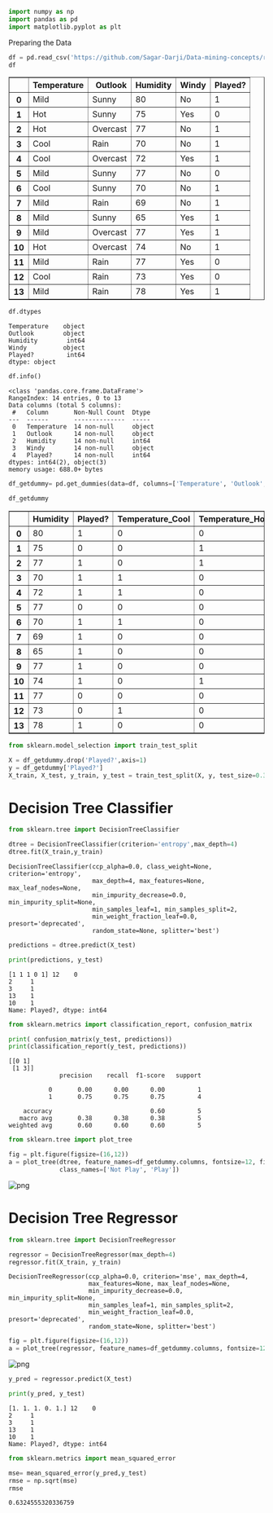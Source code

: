 ```python
import numpy as np
import pandas as pd
import matplotlib.pyplot as plt
```

Preparing the Data


```python
df = pd.read_csv('https://github.com/Sagar-Darji/Data-mining-concepts/raw/main/Decision-Tree/weather1.csv')
df
```




<div>
<style scoped>
    .dataframe tbody tr th:only-of-type {
        vertical-align: middle;
    }

    .dataframe tbody tr th {
        vertical-align: top;
    }

    .dataframe thead th {
        text-align: right;
    }
</style>
<table border="1" class="dataframe">
  <thead>
    <tr style="text-align: right;">
      <th></th>
      <th>Temperature</th>
      <th>Outlook</th>
      <th>Humidity</th>
      <th>Windy</th>
      <th>Played?</th>
    </tr>
  </thead>
  <tbody>
    <tr>
      <th>0</th>
      <td>Mild</td>
      <td>Sunny</td>
      <td>80</td>
      <td>No</td>
      <td>1</td>
    </tr>
    <tr>
      <th>1</th>
      <td>Hot</td>
      <td>Sunny</td>
      <td>75</td>
      <td>Yes</td>
      <td>0</td>
    </tr>
    <tr>
      <th>2</th>
      <td>Hot</td>
      <td>Overcast</td>
      <td>77</td>
      <td>No</td>
      <td>1</td>
    </tr>
    <tr>
      <th>3</th>
      <td>Cool</td>
      <td>Rain</td>
      <td>70</td>
      <td>No</td>
      <td>1</td>
    </tr>
    <tr>
      <th>4</th>
      <td>Cool</td>
      <td>Overcast</td>
      <td>72</td>
      <td>Yes</td>
      <td>1</td>
    </tr>
    <tr>
      <th>5</th>
      <td>Mild</td>
      <td>Sunny</td>
      <td>77</td>
      <td>No</td>
      <td>0</td>
    </tr>
    <tr>
      <th>6</th>
      <td>Cool</td>
      <td>Sunny</td>
      <td>70</td>
      <td>No</td>
      <td>1</td>
    </tr>
    <tr>
      <th>7</th>
      <td>Mild</td>
      <td>Rain</td>
      <td>69</td>
      <td>No</td>
      <td>1</td>
    </tr>
    <tr>
      <th>8</th>
      <td>Mild</td>
      <td>Sunny</td>
      <td>65</td>
      <td>Yes</td>
      <td>1</td>
    </tr>
    <tr>
      <th>9</th>
      <td>Mild</td>
      <td>Overcast</td>
      <td>77</td>
      <td>Yes</td>
      <td>1</td>
    </tr>
    <tr>
      <th>10</th>
      <td>Hot</td>
      <td>Overcast</td>
      <td>74</td>
      <td>No</td>
      <td>1</td>
    </tr>
    <tr>
      <th>11</th>
      <td>Mild</td>
      <td>Rain</td>
      <td>77</td>
      <td>Yes</td>
      <td>0</td>
    </tr>
    <tr>
      <th>12</th>
      <td>Cool</td>
      <td>Rain</td>
      <td>73</td>
      <td>Yes</td>
      <td>0</td>
    </tr>
    <tr>
      <th>13</th>
      <td>Mild</td>
      <td>Rain</td>
      <td>78</td>
      <td>Yes</td>
      <td>1</td>
    </tr>
  </tbody>
</table>
</div>




```python
df.dtypes
```




    Temperature    object
    Outlook        object
    Humidity        int64
    Windy          object
    Played?         int64
    dtype: object




```python
df.info()
```

    <class 'pandas.core.frame.DataFrame'>
    RangeIndex: 14 entries, 0 to 13
    Data columns (total 5 columns):
     #   Column       Non-Null Count  Dtype 
    ---  ------       --------------  ----- 
     0   Temperature  14 non-null     object
     1   Outlook      14 non-null     object
     2   Humidity     14 non-null     int64 
     3   Windy        14 non-null     object
     4   Played?      14 non-null     int64 
    dtypes: int64(2), object(3)
    memory usage: 688.0+ bytes
    


```python
df_getdummy= pd.get_dummies(data=df, columns=['Temperature', 'Outlook', 'Windy'])

df_getdummy
```




<div>
<style scoped>
    .dataframe tbody tr th:only-of-type {
        vertical-align: middle;
    }

    .dataframe tbody tr th {
        vertical-align: top;
    }

    .dataframe thead th {
        text-align: right;
    }
</style>
<table border="1" class="dataframe">
  <thead>
    <tr style="text-align: right;">
      <th></th>
      <th>Humidity</th>
      <th>Played?</th>
      <th>Temperature_Cool</th>
      <th>Temperature_Hot</th>
      <th>Temperature_Mild</th>
      <th>Outlook_Overcast</th>
      <th>Outlook_Rain</th>
      <th>Outlook_Sunny</th>
      <th>Windy_No</th>
      <th>Windy_Yes</th>
    </tr>
  </thead>
  <tbody>
    <tr>
      <th>0</th>
      <td>80</td>
      <td>1</td>
      <td>0</td>
      <td>0</td>
      <td>1</td>
      <td>0</td>
      <td>0</td>
      <td>1</td>
      <td>1</td>
      <td>0</td>
    </tr>
    <tr>
      <th>1</th>
      <td>75</td>
      <td>0</td>
      <td>0</td>
      <td>1</td>
      <td>0</td>
      <td>0</td>
      <td>0</td>
      <td>1</td>
      <td>0</td>
      <td>1</td>
    </tr>
    <tr>
      <th>2</th>
      <td>77</td>
      <td>1</td>
      <td>0</td>
      <td>1</td>
      <td>0</td>
      <td>1</td>
      <td>0</td>
      <td>0</td>
      <td>1</td>
      <td>0</td>
    </tr>
    <tr>
      <th>3</th>
      <td>70</td>
      <td>1</td>
      <td>1</td>
      <td>0</td>
      <td>0</td>
      <td>0</td>
      <td>1</td>
      <td>0</td>
      <td>1</td>
      <td>0</td>
    </tr>
    <tr>
      <th>4</th>
      <td>72</td>
      <td>1</td>
      <td>1</td>
      <td>0</td>
      <td>0</td>
      <td>1</td>
      <td>0</td>
      <td>0</td>
      <td>0</td>
      <td>1</td>
    </tr>
    <tr>
      <th>5</th>
      <td>77</td>
      <td>0</td>
      <td>0</td>
      <td>0</td>
      <td>1</td>
      <td>0</td>
      <td>0</td>
      <td>1</td>
      <td>1</td>
      <td>0</td>
    </tr>
    <tr>
      <th>6</th>
      <td>70</td>
      <td>1</td>
      <td>1</td>
      <td>0</td>
      <td>0</td>
      <td>0</td>
      <td>0</td>
      <td>1</td>
      <td>1</td>
      <td>0</td>
    </tr>
    <tr>
      <th>7</th>
      <td>69</td>
      <td>1</td>
      <td>0</td>
      <td>0</td>
      <td>1</td>
      <td>0</td>
      <td>1</td>
      <td>0</td>
      <td>1</td>
      <td>0</td>
    </tr>
    <tr>
      <th>8</th>
      <td>65</td>
      <td>1</td>
      <td>0</td>
      <td>0</td>
      <td>1</td>
      <td>0</td>
      <td>0</td>
      <td>1</td>
      <td>0</td>
      <td>1</td>
    </tr>
    <tr>
      <th>9</th>
      <td>77</td>
      <td>1</td>
      <td>0</td>
      <td>0</td>
      <td>1</td>
      <td>1</td>
      <td>0</td>
      <td>0</td>
      <td>0</td>
      <td>1</td>
    </tr>
    <tr>
      <th>10</th>
      <td>74</td>
      <td>1</td>
      <td>0</td>
      <td>1</td>
      <td>0</td>
      <td>1</td>
      <td>0</td>
      <td>0</td>
      <td>1</td>
      <td>0</td>
    </tr>
    <tr>
      <th>11</th>
      <td>77</td>
      <td>0</td>
      <td>0</td>
      <td>0</td>
      <td>1</td>
      <td>0</td>
      <td>1</td>
      <td>0</td>
      <td>0</td>
      <td>1</td>
    </tr>
    <tr>
      <th>12</th>
      <td>73</td>
      <td>0</td>
      <td>1</td>
      <td>0</td>
      <td>0</td>
      <td>0</td>
      <td>1</td>
      <td>0</td>
      <td>0</td>
      <td>1</td>
    </tr>
    <tr>
      <th>13</th>
      <td>78</td>
      <td>1</td>
      <td>0</td>
      <td>0</td>
      <td>1</td>
      <td>0</td>
      <td>1</td>
      <td>0</td>
      <td>0</td>
      <td>1</td>
    </tr>
  </tbody>
</table>
</div>




```python
from sklearn.model_selection import train_test_split

X = df_getdummy.drop('Played?',axis=1)
y = df_getdummy['Played?']
X_train, X_test, y_train, y_test = train_test_split(X, y, test_size=0.30, random_state=101)
```

# Decision Tree Classifier 


```python
from sklearn.tree import DecisionTreeClassifier

dtree = DecisionTreeClassifier(criterion='entropy',max_depth=4)
dtree.fit(X_train,y_train)
```




    DecisionTreeClassifier(ccp_alpha=0.0, class_weight=None, criterion='entropy',
                           max_depth=4, max_features=None, max_leaf_nodes=None,
                           min_impurity_decrease=0.0, min_impurity_split=None,
                           min_samples_leaf=1, min_samples_split=2,
                           min_weight_fraction_leaf=0.0, presort='deprecated',
                           random_state=None, splitter='best')




```python
predictions = dtree.predict(X_test)

print(predictions, y_test)
```

    [1 1 1 0 1] 12    0
    2     1
    3     1
    13    1
    10    1
    Name: Played?, dtype: int64
    


```python
from sklearn.metrics import classification_report, confusion_matrix

print( confusion_matrix(y_test, predictions))
print(classification_report(y_test, predictions))
```

    [[0 1]
     [1 3]]
                  precision    recall  f1-score   support
    
               0       0.00      0.00      0.00         1
               1       0.75      0.75      0.75         4
    
        accuracy                           0.60         5
       macro avg       0.38      0.38      0.38         5
    weighted avg       0.60      0.60      0.60         5
    
    


```python
from sklearn.tree import plot_tree
```


```python
fig = plt.figure(figsize=(16,12))
a = plot_tree(dtree, feature_names=df_getdummy.columns, fontsize=12, filled=True, 
              class_names=['Not Play', 'Play'])
```


![png](output_12_0.png)


# Decision Tree Regressor


```python
from sklearn.tree import DecisionTreeRegressor

regressor = DecisionTreeRegressor(max_depth=4)
regressor.fit(X_train, y_train)
```




    DecisionTreeRegressor(ccp_alpha=0.0, criterion='mse', max_depth=4,
                          max_features=None, max_leaf_nodes=None,
                          min_impurity_decrease=0.0, min_impurity_split=None,
                          min_samples_leaf=1, min_samples_split=2,
                          min_weight_fraction_leaf=0.0, presort='deprecated',
                          random_state=None, splitter='best')




```python
fig = plt.figure(figsize=(16,12))
a = plot_tree(regressor, feature_names=df_getdummy.columns, fontsize=12, filled=True, class_names=['Not Play', 'Play'])
```


![png](output_15_0.png)



```python
y_pred = regressor.predict(X_test)

print(y_pred, y_test)
```

    [1. 1. 1. 0. 1.] 12    0
    2     1
    3     1
    13    1
    10    1
    Name: Played?, dtype: int64
    


```python
from sklearn.metrics import mean_squared_error

mse= mean_squared_error(y_pred,y_test)
rmse = np.sqrt(mse)
rmse
```




    0.6324555320336759


